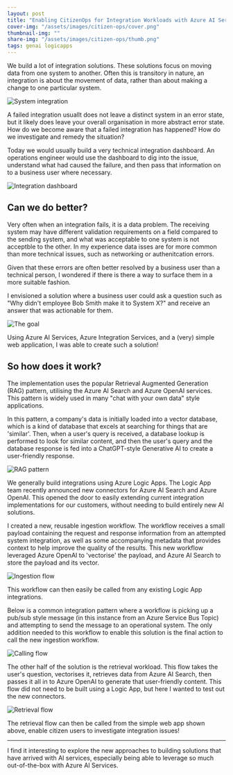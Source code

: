 ```yaml
---
layout: post
title: "Enabling CitizenOps for Integration Workloads with Azure AI Services "
cover-img: "/assets/images/citizen-ops/cover.png"
thumbnail-img: ""
share-img: "/assets/images/citizen-ops/thumb.png"
tags: genai logicapps
---
```


We build a lot of integration solutions. These solutions focus on moving data from one system to another. Often this is transitory in nature, an integration is about the movement of data, rather than about making a change to one particular system.

![System integration](/assets/images/citizen-ops/integration.png)

A failed integration usuallt does not leave a distinct system in an error state, but it likely does leave your overall organisation in more abstract error state. How do we become aware that a failed integration has happened? How do we investigate and remedy the situation?

Today we would usually build a very technical integration dashboard. An operations engineer would use the dashboard to dig into the issue, understand what had caused the failure, and then pass that information on to a business user where necessary.

![Integration dashboard](/assets/images/citizen-ops/integration-dashboard.png)


## Can we do better?

Very often when an integration fails, it is a data problem. The receiving system may have different validation requirements on a field compared to the sending system, and what was acceptable to one system is not acceptble to the other. In my experience data isses are for more common than more technical issues, such as networking or authenitcation errors.

Given that these errors are often better resolved by a business user than a technical person, I wondered if there is there a way to surface them in a more suitable fashion.

I envisioned a solution where a business user could ask a question such as "Why didn't employee Bob Smith make it to System X?" and receive an answer that was actionable for them.

![The goal](/assets/images/citizen-ops/the-goal.png)

Using Azure AI Services, Azure Integration Services, and a (very) simple web application, I was able to create such a solution!


## So how does it work?

The implementation uses the popular Retrieval Augmented Generation (RAG) pattern, utilising the Azure AI Search and Azure OpenAI services. This pattern is widely used in many "chat with your own data" style applications. 

In this pattern, a company's data is initially loaded into a vector database, which is a kind of database that excels at searching for things that are 'similar'. Then, when a user's query is received, a database lookup is performed to look for similar content, and then the user's query and the database response is fed into a ChatGPT-style Generative AI to create a user-friendly response.

![RAG pattern](/assets/images/citizen-ops/rag.png)

We generally build integrations using Azure Logic Apps. The Logic App team recently announced new connectors for Azure AI Search and Azure OpenAI. This opened the door to easily extending current integration implementations for our customers, without needing to build entirely new AI solutions.

I created a new, reusable ingestion workflow. The workflow receives a small payload containing the request and response information from an attempted system integration, as well as some accompanying metadata that provides context to help improve the quality of the results. This new workflow leveraged Azure OpenAI to 'vectorise' the payload, and Azure AI Search to store the payload and its vector.

![Ingestion flow](/assets/images/citizen-ops/ingestion-flow.png)

This workflow can then easily be called from any existing Logic App integrations. 

Below is a common integration pattern where a workflow is picking up a pub/sub style message (in this instance from an Azure Service Bus Topic) and attempting to send the message to an operational system. The only addition needed to this workflow to enable this solution is the final action to call the new ingestion workflow. 

![Calling flow](/assets/images/citizen-ops/calling-flow.png)

The other half of the solution is the retrieval workload. This flow takes the user's question, vectorises it, retrieves data from Azure AI Search, then passes it all in to Azure OpenAI to generate that user-friendly content. This flow did not need to be built using a Logic App, but here I wanted to test out the new connectors.

![Retrieval flow](/assets/images/citizen-ops/retrieval-flow.png)

The retrieval flow can then be called from the simple web app shown above, enable citizen users to investigate integration issues!

---

I find it interesting to explore the new approaches to building solutions that have arrived with AI services, especially being able to leverage so much out-of-the-box with Azure AI Services.